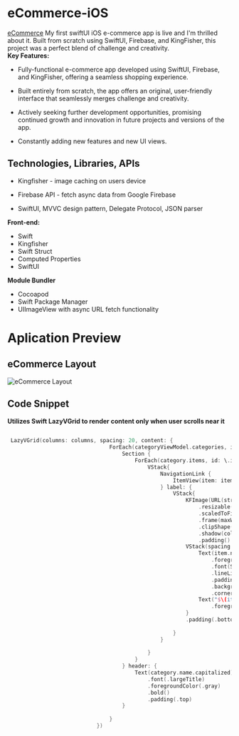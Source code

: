 # eCommerce-iOS

[eCommerce](https://lnkd.in/gFdv6B9g) My first swiftUI iOS e-commerce app is live and I'm thrilled about it. Built from scratch using SwiftUI, Firebase, and KingFisher, this project was a perfect blend of challenge and creativity.  
**Key Features:**

* Fully-functional e-commerce app developed using SwiftUI, Firebase, and KingFisher, offering a seamless shopping experience.

* Built entirely from scratch, the app offers an original, user-friendly interface that seamlessly merges challenge and creativity.

* Actively seeking further development opportunities, promising continued growth and innovation in future projects and versions of the app.

* Constantly adding new features and new UI views.

## Technologies, Libraries, APIs

* Kingfisher - image caching on users device

* Firebase API - fetch async data from Google Firebase

* SwiftUI, MVVC design pattern, Delegate Protocol, JSON parser

**Front-end:**

* Swift
* Kingfisher
* Swift Struct
* Computed Properties
* SwiftUI

**Module Bundler** 

* Cocoapod
* Swift Package Manager 
* UIImageView with async URL fetch functionality 

# Aplication Preview

## eCommerce Layout

![eCommerce Layout](https://i.postimg.cc/J7d5MRMS/IMG-6929.png)


## Code Snippet

**Utilizes Swift LazyVGrid to render content only when user scrolls near it** 
```swift
  
 LazyVGrid(columns: columns, spacing: 20, content: {
                                ForEach(categoryViewModel.categories, id: \.name) { category in
                                    Section {
                                        ForEach(category.items, id: \.id) { item in
                                            VStack{
                                                NavigationLink {
                                                    ItemView(item: item)
                                                } label: {
                                                    VStack{
                                                        KFImage(URL(string: item.imageUrl))
                                                            .resizable()
                                                            .scaledToFill()
                                                            .frame(maxWidth: geo.size.width * 0.50)
                                                            .clipShape(RoundedRectangle(cornerRadius: 15))
                                                            .shadow(color: .gray, radius: 10, x: 0, y: 10)
                                                            .padding()
                                                        VStack(spacing: 10){
                                                            Text(item.name.capitalized)
                                                                .foregroundColor(.black)
                                                                .font(SwiftUI.Font.footnote)
                                                                .lineLimit(1)
                                                                .padding(7)
                                                                .background(Color.gray.opacity(0.2))
                                                                .cornerRadius(3)
                                                            Text("$\(item.price)")
                                                                .foregroundColor(.black).bold()
                                                        }
                                                        .padding(.bottom, 10)
                                                        
                                                    }
                                                }
                                                
                                            }
                                        }
                                    } header: {
                                        Text(category.name.capitalized)
                                            .font(.largeTitle)
                                            .foregroundColor(.gray)
                                            .bold()
                                            .padding(.top)
                                    }
                                    
                                }
                            })
```
